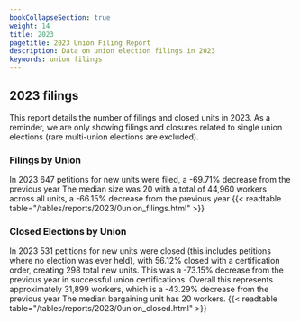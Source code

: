 ```yaml
---
bookCollapseSection: true
weight: 14
title: 2023
pagetitle: 2023 Union Filing Report
description: Data on union election filings in 2023
keywords: union filings
---
```


## 2023 filings

This report details the number of filings and closed units in 2023. As a reminder, we are only showing filings and closures related to single union elections (rare multi-union elections are excluded).

### Filings by Union
In 2023 647 petitions for new units were filed, a -69.71% decrease from the previous year The median size was 20 with a total of 44,960 workers across all units, a -66.15% decrease from the previous year
{{< readtable table="/tables/reports/2023/0union_filings.html" >}}

### Closed Elections by Union
In 2023 531 petitions for new units were closed (this includes petitions where no election was ever held), with 56.12% closed with a certification order, creating 298 total new units. This was a -73.15% decrease from the previous year in successful union certifications. Overall this represents approximately 31,899 workers, which is a -43.29% decrease from the previous year The median bargaining unit has 20 workers.
{{< readtable table="/tables/reports/2023/0union_closed.html" >}}
